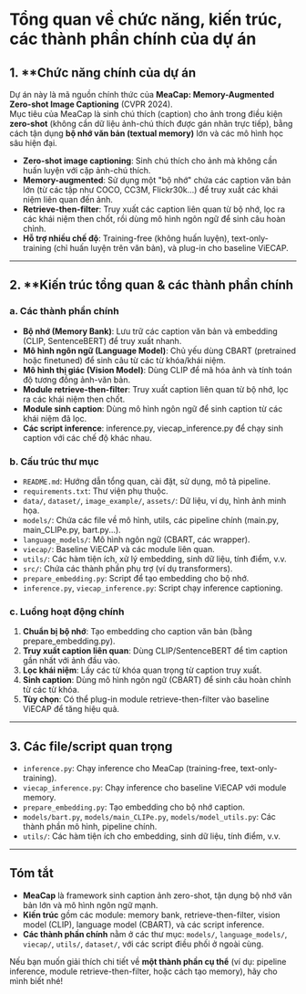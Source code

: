 # Tổng quan về chức năng, kiến trúc, các thành phần chính của dự án

## 1. **Chức năng chính của dự án

Dự án này là mã nguồn chính thức của **MeaCap: Memory-Augmented Zero-shot Image Captioning** (CVPR 2024).  
Mục tiêu của MeaCap là sinh chú thích (caption) cho ảnh trong điều kiện **zero-shot** (không cần dữ liệu ảnh-chú thích được gán nhãn trực tiếp), bằng cách tận dụng **bộ nhớ văn bản (textual memory)** lớn và các mô hình học sâu hiện đại.

- **Zero-shot image captioning**: Sinh chú thích cho ảnh mà không cần huấn luyện với cặp ảnh-chú thích.
- **Memory-augmented**: Sử dụng một "bộ nhớ" chứa các caption văn bản lớn (từ các tập như COCO, CC3M, Flickr30k...) để truy xuất các khái niệm liên quan đến ảnh.
- **Retrieve-then-filter**: Truy xuất các caption liên quan từ bộ nhớ, lọc ra các khái niệm then chốt, rồi dùng mô hình ngôn ngữ để sinh câu hoàn chỉnh.
- **Hỗ trợ nhiều chế độ**: Training-free (không huấn luyện), text-only-training (chỉ huấn luyện trên văn bản), và plug-in cho baseline ViECAP.

---

## 2. **Kiến trúc tổng quan & các thành phần chính

### a. **Các thành phần chính**

- **Bộ nhớ (Memory Bank)**: Lưu trữ các caption văn bản và embedding (CLIP, SentenceBERT) để truy xuất nhanh.
- **Mô hình ngôn ngữ (Language Model)**: Chủ yếu dùng CBART (pretrained hoặc finetuned) để sinh câu từ các từ khóa/khái niệm.
- **Mô hình thị giác (Vision Model)**: Dùng CLIP để mã hóa ảnh và tính toán độ tương đồng ảnh-văn bản.
- **Module retrieve-then-filter**: Truy xuất caption liên quan từ bộ nhớ, lọc ra các khái niệm then chốt.
- **Module sinh caption**: Dùng mô hình ngôn ngữ để sinh caption từ các khái niệm đã lọc.
- **Các script inference**: inference.py, viecap_inference.py để chạy sinh caption với các chế độ khác nhau.

### b. **Cấu trúc thư mục**

- `README.md`: Hướng dẫn tổng quan, cài đặt, sử dụng, mô tả pipeline.
- `requirements.txt`: Thư viện phụ thuộc.
- `data/`, `dataset/`, `image_example/`, `assets/`: Dữ liệu, ví dụ, hình ảnh minh họa.
- `models/`: Chứa các file về mô hình, utils, các pipeline chính (main.py, main_CLIPe.py, bart.py...).
- `language_models/`: Mô hình ngôn ngữ (CBART, các wrapper).
- `viecap/`: Baseline ViECAP và các module liên quan.
- `utils/`: Các hàm tiện ích, xử lý embedding, sinh dữ liệu, tính điểm, v.v.
- `src/`: Chứa các thành phần phụ trợ (ví dụ transformers).
- `prepare_embedding.py`: Script để tạo embedding cho bộ nhớ.
- `inference.py`, `viecap_inference.py`: Script chạy inference captioning.

### c. **Luồng hoạt động chính**

1. **Chuẩn bị bộ nhớ**: Tạo embedding cho caption văn bản (bằng prepare_embedding.py).
2. **Truy xuất caption liên quan**: Dùng CLIP/SentenceBERT để tìm caption gần nhất với ảnh đầu vào.
3. **Lọc khái niệm**: Lấy các từ khóa quan trọng từ caption truy xuất.
4. **Sinh caption**: Dùng mô hình ngôn ngữ (CBART) để sinh câu hoàn chỉnh từ các từ khóa.
5. **Tùy chọn**: Có thể plug-in module retrieve-then-filter vào baseline ViECAP để tăng hiệu quả.

---

## 3. **Các file/script quan trọng**

- `inference.py`: Chạy inference cho MeaCap (training-free, text-only-training).
- `viecap_inference.py`: Chạy inference cho baseline ViECAP với module memory.
- `prepare_embedding.py`: Tạo embedding cho bộ nhớ caption.
- `models/bart.py`, `models/main_CLIPe.py`, `models/model_utils.py`: Các thành phần mô hình, pipeline chính.
- `utils/`: Các hàm tiện ích cho embedding, sinh dữ liệu, tính điểm, v.v.

---

## **Tóm tắt**

- **MeaCap** là framework sinh caption ảnh zero-shot, tận dụng bộ nhớ văn bản lớn và mô hình ngôn ngữ mạnh.
- **Kiến trúc** gồm các module: memory bank, retrieve-then-filter, vision model (CLIP), language model (CBART), và các script inference.
- **Các thành phần chính** nằm ở các thư mục: `models/`, `language_models/`, `viecap/`, `utils/`, `dataset/`, với các script điều phối ở ngoài cùng.

Nếu bạn muốn giải thích chi tiết về **một thành phần cụ thể** (ví dụ: pipeline inference, module retrieve-then-filter, hoặc cách tạo memory), hãy cho mình biết nhé!

